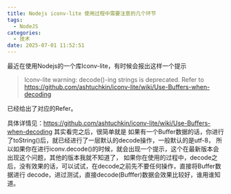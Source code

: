 ```yaml
---
title: Nodejs iconv-lite 使用过程中需要注意的几个环节
tags:
  - NodeJS
categories:
  - 技术
date: 2025-07-01 11:52:51
---
```


最近在使用Nodejs的一个库Iconv-lite，有时候会报出这样一个提示

> Iconv-lite warning: decode()-ing strings is deprecated. Refer to https://github.com/ashtuchkin/iconv-lite/wiki/Use-Buffers-when-decoding

已经给出了对应的Refer。

具体详情见：https://github.com/ashtuchkin/iconv-lite/wiki/Use-Buffers-when-decoding
其实看完之后，很简单就是
如果有一个Buffer数据的话，你进行了toString()后，就已经进行了一层默认的decode操作，一般默认的是utf-8，
所以如果你在进行iconv.decode()的时候，就会出现一个提示，这个在最新版本会出现这个问题，其他的版本我就不知道了，
如果你在使用的过程中，decode之后，没有效果的话，可以试试，在decode之前先不要任何操作，直接将Buffer数据进行
decode，进过测试，直接decode(Bufffer)数据会效果比较好，谁用谁知道。


